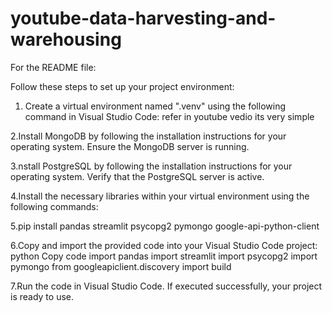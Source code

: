 # youtube-data-harvesting-and-warehousing

For the README file:

Follow these steps to set up your project environment:

1. Create a virtual environment named ".venv" using the following command in Visual Studio Code:
refer in youtube vedio its very simple

2.Install MongoDB by following the installation instructions for your operating system. Ensure the MongoDB server is running.

3.nstall PostgreSQL by following the installation instructions for your operating system. Verify that the PostgreSQL server is active.

4.Install the necessary libraries within your virtual environment using the following commands:


5.pip install pandas streamlit psycopg2 pymongo google-api-python-client


6.Copy and import the provided code into your Visual Studio Code project:
python
Copy code
import pandas
import streamlit
import psycopg2
import pymongo
from googleapiclient.discovery import build

7.Run the code in Visual Studio Code. If executed successfully, your project is ready to use.




